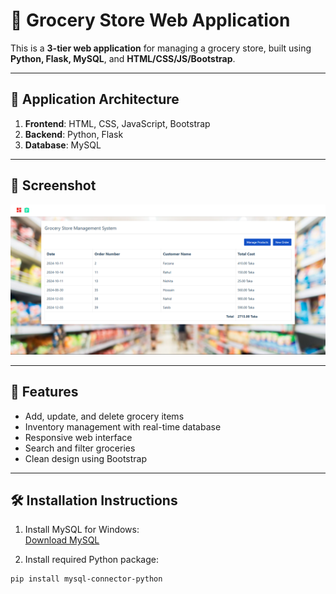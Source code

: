 # 🛒 Grocery Store Web Application

This is a **3-tier web application** for managing a grocery store, built using **Python, Flask, MySQL**, and **HTML/CSS/JS/Bootstrap**.

---

## 🧱 Application Architecture

1. **Frontend**: HTML, CSS, JavaScript, Bootstrap  
2. **Backend**: Python, Flask  
3. **Database**: MySQL

---

## 📸 Screenshot

![Homepage](homepage.JPG)

---

## 🚀 Features

- Add, update, and delete grocery items
- Inventory management with real-time database
- Responsive web interface
- Search and filter groceries
- Clean design using Bootstrap

---

## 🛠️ Installation Instructions

1. Install MySQL for Windows:  
   [Download MySQL](https://dev.mysql.com/downloads/installer/)

2. Install required Python package:

```bash
pip install mysql-connector-python

